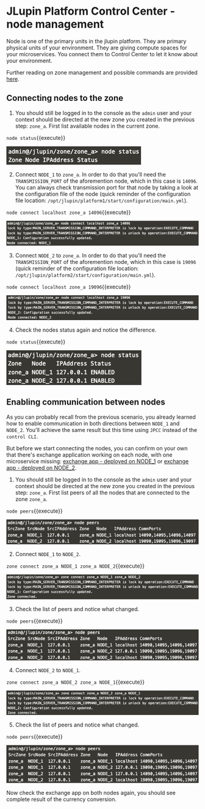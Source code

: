 # JLupin Platform Control Center - node management

Node is one of the primary units in the jlupin platform. They are primary physical units of your environment. They are giving compute spaces for your microservices. You connect them to Control Center to let it know about your environment.

Further reading on zone management and possible commands are provided [here](https://jlupin.io/documentation/jlupin-platform-control-center-161/page/commands-node.html).

## Connecting nodes to the zone

1. You should still be logged in to the console as the `admin` user and your context should be directed at the new zone you created in the previous step: `zone_a`. First list available nodes in the current zone.

  `node status`{{execute}}

  ![Node status before connect](assets/jpcc_node_status_prev.png)

2. Connect `NODE_1` to `zone_a`. In order to do that you'll need the `TRANSMISSION_PORT` of the aforemention node, which in this case is `14096`. You can always check transmission port for that node by taking a look at the configuration file of the node (quick reminder of the configuration file location: `/opt/jlupin/platform1/start/configuration/main.yml`).

  `node connect localhost zone_a 14096`{{execute}}

  ![Node connect NODE_1](assets/jpcc_node_connect_node_1.png)

3. Connect `NODE_2` to `zone_a`. In order to do that you'll need the `TRANSMISSION_PORT` of the aforemention node, which in this case is `19096` (quick reminder of the configuration file location: `/opt/jlupin/platform2/start/configuration/main.yml`).

  `node connect localhost zone_a 19096`{{execute}}

  ![Node connect NODE_1](assets/jpcc_node_connect_node_2.png)

4. Check the nodes status again and notice the difference.

  `node status`{{execute}}

  ![Node status before connect](assets/jpcc_node_status_post.png)

## Enabling communication between nodes

As you can probably recall from the previous scenario, you already learned how to enable communication in both directions between `NODE_1` and `NODE_2`. You'll achieve the same result but this time using `JPCC` instead of the `control CLI`.

But before we start connecting the nodes, you can confirm on your own that there's exchange application working on each node, with one microservice missing: [exchange app - deployed on NODE_1](https://[[HOST_SUBDOMAIN]]-13000-[[KATACODA_HOST]].environments.katacoda.com/exchange/) or [exchange app - deployed on NODE_2](https://[[HOST_SUBDOMAIN]]-18000-[[KATACODA_HOST]].environments.katacoda.com/exchange/).

1. You should still be logged in to the console as the `admin` user and your context should be directed at the new zone you created in the previous step: `zone_a`. First list peers of all the nodes that are connected to the zone `zone_a`.

  `node peers`{{execute}}

  ![Node peers before enabling communication](assets/jpcc_node_peers_prev.png)

2. Connect `NODE_1` to `NODE_2`.

  `zone connect zone_a NODE_1 zone_a NODE_2`{{execute}}

  ![Connect NODE_1 -> NODE_2](assets/jpcc_node1_connect_zone.png)

3. Check the list of peers and notice what changed.

  `node peers`{{execute}}

  ![Node peers with communication NODE_1 -> NODE_2](assets/jpcc_node_1_to_node2.png)

4. Connect `NODE_2` to `NODE_1`.

  `zone connect zone_a NODE_2 zone_a NODE_1`{{execute}}

  ![Connect NODE_2 -> NODE_1](assets/jpcc_node2_connect_zone.png)

5. Check the list of peers and notice what changed.

  `node peers`{{execute}}

  ![Node peers with complete communication](assets/jpcc_node_peers_post.png)

Now check the exchange app on both nodes again, you should see complete result of the currency conversion.
